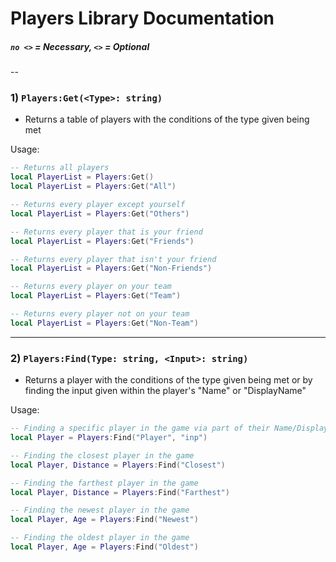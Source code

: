 # Players Library Documentation
##### `no <>` = Necessary, `<>` = Optional
--
### 1) `Players:Get(<Type>: string)`
- Returns a table of players with the conditions of the type given being met

Usage:
```lua
-- Returns all players
local PlayerList = Players:Get()
local PlayerList = Players:Get("All")

-- Returns every player except yourself
local PlayerList = Players:Get("Others")

-- Returns every player that is your friend
local PlayerList = Players:Get("Friends")

-- Returns every player that isn't your friend
local PlayerList = Players:Get("Non-Friends")

-- Returns every player on your team
local PlayerList = Players:Get("Team")

-- Returns every player not on your team
local PlayerList = Players:Get("Non-Team")
```

---

### 2) `Players:Find(Type: string, <Input>: string)`
- Returns a player with the conditions of the type given being met or by finding the input given within the player's "Name" or "DisplayName"

Usage:
```lua
-- Finding a specific player in the game via part of their Name/DisplayName
local Player = Players:Find("Player", "inp")

-- Finding the closest player in the game
local Player, Distance = Players:Find("Closest")

-- Finding the farthest player in the game
local Player, Distance = Players:Find("Farthest")

-- Finding the newest player in the game
local Player, Age = Players:Find("Newest")

-- Finding the oldest player in the game
local Player, Age = Players:Find("Oldest")
```